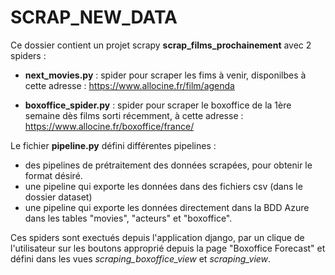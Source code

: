 # SCRAP_NEW_DATA

Ce dossier contient un projet scrapy **scrap_films_prochainement** avec 2 spiders :  

- **next_movies.py** : spider pour scraper les fims à venir, disponilbes à cette adresse : https://www.allocine.fr/film/agenda

- **boxoffice_spider.py** : spider pour scraper le boxoffice de la 1ère semaine dès films sorti récemment, à cette adresse : https://www.allocine.fr/boxoffice/france/

Le fichier **pipeline.py** défini différentes pipelines : 
- des pipelines de prétraitement des données scrapées, pour obtenir le format désiré.
- une pipeline qui exporte les données dans des fichiers csv (dans le dossier dataset)
- une pipeline qui exporte les données directement dans la BDD Azure dans les tables "movies", "acteurs" et "boxoffice".

Ces spiders sont exectués depuis l'application django, par un clique de l'utilisateur sur les boutons approprié depuis la page "Boxoffice Forecast" et défini dans les vues *scraping_boxoffice_view* et *scraping_view*.

